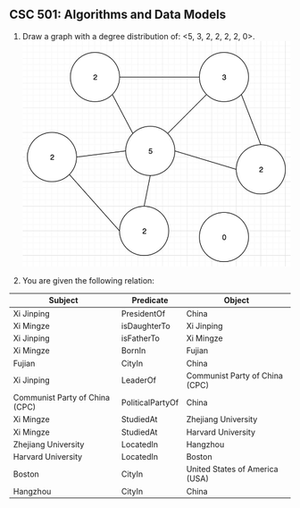 ## CSC 501: Algorithms and Data Models

1. Draw a graph with a degree distribution of: <5, 3, 2, 2, 2, 2, 0>.
![graph](img/quiz4_q1.png)<br>

2. You are given the following relation:

Subject | Predicate | Object
--- | --- | ---
Xi Jinping | PresidentOf | China
Xi Mingze | isDaughterTo | Xi Jinping
Xi Jinping | isFatherTo | Xi Mingze
Xi Mingze | BornIn | Fujian
Fujian | CityIn | China
Xi Jinping | LeaderOf | Communist Party of China (CPC)
Communist Party of China (CPC) | PoliticalPartyOf | China
Xi Mingze | StudiedAt | Zhejiang University
Xi Mingze | StudiedAt | Harvard University
Zhejiang University | LocatedIn | Hangzhou
Harvard University | LocatedIn | Boston
Boston | CityIn | United States of America (USA)
Hangzhou | CityIn | China
